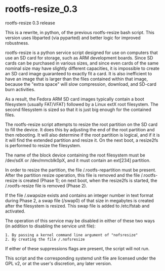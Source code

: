rootfs-resize_0.3
=================

rootfs-resize 0.3 release

This is a rewrite, in python, of the previous rootfs-resize bash script. This version uses libparted (via pyparted) and better logic for improved robustness.

rootfs-resize is a python service script designed for use on computers that use an SD card for storage, such as ARM development boards. Since SD cards can be purchased in various sizes, and since even cards of the same nominal size may have slightly different capacities, it is impossible to create an SD card image guaranteed to exactly fit a card. It is also inefficient to have an image that is larger than the files contained within that image, because the "extra space" will slow compression, download, and SD-card burn activities.

As a result, the Fedora ARM SD card images typically contain a boot filesystem (usually FAT/VFAT) followed by a Linux extX root filesystem. The second filesystem is sized so that it is just big enough for the contained files.

The rootfs-resize script attempts to resize the root partition on the SD card to fill the device. It does this by adjusting the end of the root partition and then rebooting. It will also determine if the root partition is logical, and if it is it will find the extended partition and resize it. On the next boot, a resize2fs is performed to resize the filesystem. 

The name of the block device containing the root filesystem must be /dev/sdX or /dev/mmcblk0pX, and it must contain an ext[234] partition.

In order to resize the partition, the file /.rootfs-repartition must be present. After the partition resize operation, this file is removed and the file /.rootfs-resize is created (Phase 1); on next boot, when the resize2fs is started, the /.rootfs-resize file is removed (Phase 2).

If the file /.swapsize exists and contains an integer number in text format during Phase 2, a swap file (/swap0) of that size in megabytes is created after the filesystem is resized. This swap file is added to /etc/fstab and activated.

The operation of this service may be disabled in either of these two ways (in addition to disabling the service unit file):

    1. By passing a kernel command line argument of "nofsresize"
    2. By creating the file /.nofsresize

If either of these suppressions flags are present, the script will not run.

This script and the corresponding systemd unit file are licensed under the GPL v2, or at the user's discretion, any later version.
